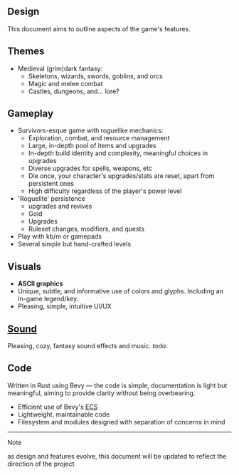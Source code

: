 ## Design
This document aims to outline aspects of the game's features. 

## Themes
* Medieval (grim)dark fantasy:
  * Skeletons, wizards, swords, goblins, and orcs
  * Magic and melee combat
  * Castles, dungeons, and... lore? 

## Gameplay
* Survivors-esque game with roguelike mechanics:
  * Exploration, combat, and resource management
  * Large, in-depth pool of items and upgrades
  * In-depth build identity and complexity, meaningful choices in upgrades
  * Diverse upgrades for spells, weapons, etc
  * Die once, your character's upgrades/stats are reset, apart from persistent ones
  * High difficulty regardless of the player's power level  
* 'Roguelite' persistence
  * upgrades and revives
  * Gold
  * Upgrades
  * Ruleset changes, modifiers, and quests
* Play with kb/m or gamepads
* Several simple but hand-crafted levels

## Visuals
* **ASCII graphics**
* Unique, subtle, and informative use of colors and glyphs. Including an in-game legend/key.
* Pleasing, simple, intuitive UI/UX

## [Sound](https://github.com/proficiency/ascii_survivors/issues/1)
Pleasing, cozy, fantasy sound effects and music. _todo._

## Code
Written in Rust using Bevy — the code is simple, documentation is light but meaningful, aiming to provide clarity without being overbearing.
* Efficient use of Bevy's [ECS](https://docs.rs/bevy_ecs/latest/bevy_ecs/)
* Lightweight, maintainable code
* Filesystem and modules designed with separation of concerns in mind

---
> [!NOTE]
> as design and features evolve, this document will be updated to reflect the direction of the project
